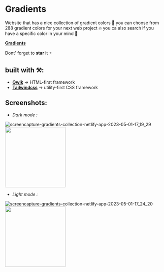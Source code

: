 # Gradients

Website that has a nice collection of gradient colors 🌟
you can choose from 288 gradient colors for your next web project 🔥
you ca also search if you have a specific color in your mind 🤩

[**Gradients**](https://gradients-collection.netlify.app/)

Dont' forget to **star** it ⭐


## built with ⚒️:
- [**Qwik**](http://qwik.builder.io/) -> HTML-first framework
- [**Tailwindcss**](https://tailwindcss.com/) -> utility-first CSS framework


## Screenshots:
- *Dark mode :*

![screencapture-gradients-collection-netlify-app-2023-05-01-17_19_29](https://user-images.githubusercontent.com/93449860/235478794-30023b0a-0530-4164-806f-8320ae0d86a7.png)
<img width="196px" src="https://user-images.githubusercontent.com/93449860/235480603-040bc926-c32d-4245-bc78-e19f08e07057.png" />

- *Light mode :*

![screencapture-gradients-collection-netlify-app-2023-05-01-17_24_20](https://user-images.githubusercontent.com/93449860/235478808-46c2cea9-af00-42bb-8e4e-b37323acae98.png)
<img width="196px" src="https://user-images.githubusercontent.com/93449860/235480602-e6c81b26-9538-449b-b682-ccfb31b0e705.png" />


